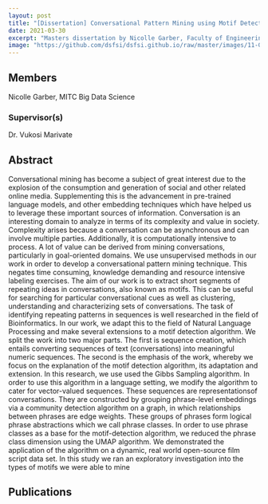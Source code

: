 ```yaml
---
layout: post
title: "[Dissertation] Conversational Pattern Mining using Motif Detection"
date: 2021-03-30
excerpt: "Masters dissertation by Nicolle Garber, Faculty of Engineering, Built Environment and Information Technology University of Pretoria, Pretoria"
image: "https://github.com/dsfsi/dsfsi.github.io/raw/master/images/11-Garber.png"
---
```

## Members
Nicolle Garber, MITC Big Data Science
### Supervisor(s)
Dr. Vukosi Marivate
## Abstract
Conversational mining has become a subject of great interest due to the explosion of the consumption and generation of social and other related online media. Supplementing this is the advancement in pre-trained language models, and other embedding techniques which have helped us to leverage these important sources of information. Conversation is an interesting domain to analyze in terms of its complexity and value in society. Complexity arises because a conversation can be asynchronous and can involve multiple parties. Additionally, it is computationally intensive to process. A lot of value can be derived from mining conversations, particularly in goal-oriented domains. We use unsupervised methods in our work in order to develop a conversational pattern mining technique. This negates time consuming, knowledge demanding and resource intensive labeling exercises. The aim of our work is to extract short segments of repeating ideas in conversations, also known as motifs. This can be useful for searching for particular conversational cues as well as clustering, understanding and characterizing sets of conversations. The task of identifying repeating patterns in sequences is well researched in the field of Bioinformatics. In our work, we adapt this to the field of Natural Language Processing and make several extensions to a motif detection algorithm. We split the work into two major parts. The first is sequence creation, which entails converting sequences of text (conversations) into meaningful numeric sequences. The second is the emphasis of the work, whereby we focus on the explanation of the motif detection algorithm, its adaptation and extension. In this research, we use used the Gibbs Sampling algorithm. In order to use this algorithm in a language setting, we modify the algorithm to cater for vector-valued sequences. These sequences are representationsof conversations. They are constructed by grouping phrase-level embeddings via a community detection algorithm on a graph, in which relationships between phrases are edge weights. These groups of phrases form logical phrase abstractions which we call phrase classes. In order to use phrase classes as a base for the motif-detection algorithm, we reduced the phrase class dimension using the UMAP algorithm. We demonstrated the application of the algorithm on a dynamic, real world open-source film script data set. In this study we ran an exploratory investigation into the types of motifs we were able to mine
## Publications

